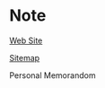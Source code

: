 # Note

[Web Site](https://kenjiohtsuka.github.io/note/)

[Sitemap](https://kenjiohtsuka.github.io/note/sitemap.xml)

Personal Memorandom
